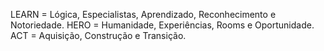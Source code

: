 LEARN = Lógica, Especialistas, Aprendizado, Reconhecimento e Notoriedade.
HERO = Humanidade, Experiências, Rooms e Oportunidade.
ACT = Aquisição, Construção e Transição.

